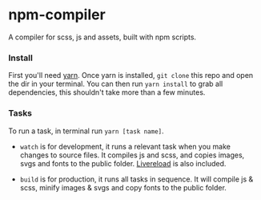 # npm-compiler

A compiler for scss, js and assets, built with npm scripts.

### Install

First you'll need [yarn](https://yarnpkg.com/). Once yarn is installed, `git clone` this repo and open the dir in your terminal. You can then run `yarn install` to grab all dependencies, this shouldn't take more than a few minutes.

### Tasks

To run a task, in terminal run `yarn [task name]`.

- `watch` is for development, it runs a relevant task when you make changes to source files. It compiles js and scss, and copies images, svgs and fonts to the public folder. [Livereload](https://www.npmjs.com/package/livereload) is also included.

- `build` is for production, it runs all tasks in sequence. It will compile js & scss, minify images & svgs and copy fonts to the public folder.
